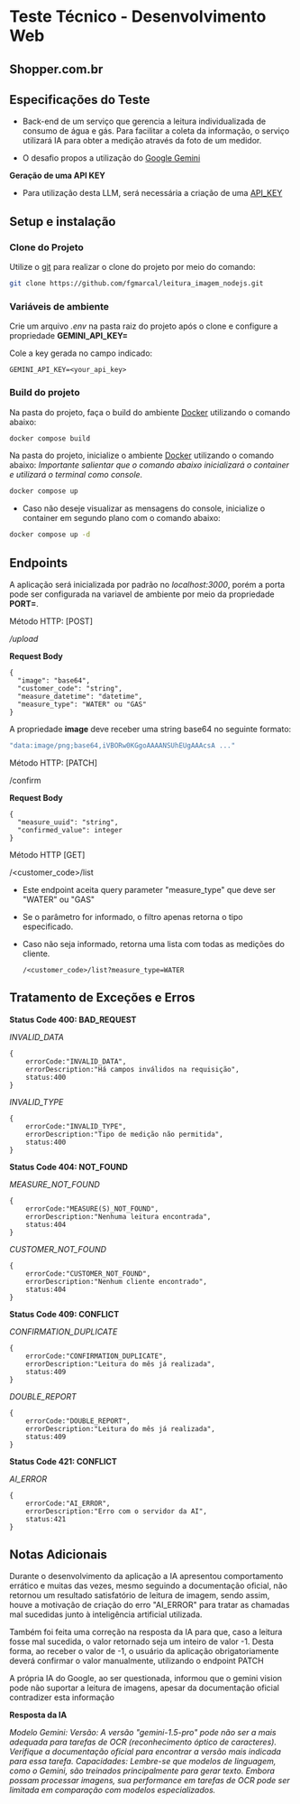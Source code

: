# Teste Técnico - Desenvolvimento Web
## Shopper.com.br

## Especificações do Teste
- Back-end de um serviço que gerencia a leitura individualizada de
consumo de água e gás. Para facilitar a coleta da informação, o serviço utilizará IA para
obter a medição através da foto de um medidor.

- O desafio propos a utilização do [Google Gemini](https://ai.google.dev/gemini-api/docs/vision)

**Geração de uma API KEY**
- Para utilização desta LLM, será necessária a criação de uma [API_KEY](https://ai.google.dev/gemini-api/docs/api-key)



## Setup e instalação

### Clone do Projeto
  Utilize o [git](https://git-scm.com/downloads) para realizar o clone do projeto por meio do comando:
```bash
git clone https://github.com/fgmarcal/leitura_imagem_nodejs.git
```

### Variáveis de ambiente
  Crie um arquivo *.env* na pasta raiz do projeto após o clone e configure a propriedade **GEMINI_API_KEY=**

  Cole a key gerada no campo indicado:

    GEMINI_API_KEY=<your_api_key>

### Build do projeto
  Na pasta do projeto, faça o build do ambiente [Docker](https://www.docker.com/) utilizando o comando abaixo:
```bash
docker compose build
```
  Na pasta do projeto, inicialize o ambiente [Docker](https://www.docker.com/) utilizando o comando abaixo:
  *Importante salientar que o comando abaixo inicializará o container e utilizará o terminal como console.*
```bash
docker compose up
```
  - Caso não deseje visualizar as mensagens do console, inicialize o container em segundo plano com o comando abaixo:
```bash
docker compose up -d
```


## Endpoints
A aplicação será inicializada por padrão no <host>*localhost:3000*, porém a porta pode ser configurada na variavel de ambiente por meio da propriedade **PORT=**.

  Método HTTP: [POST]

  *<host>/upload*

  **Request Body**
```
{
  "image": "base64",
  "customer_code": "string",
  "measure_datetime": "datetime",
  "measure_type": "WATER" ou "GAS"
}
```

A propriedade **image** deve receber uma string base64 no seguinte formato:

```cmd
"data:image/png;base64,iVBORw0KGgoAAAANSUhEUgAAAcsA ..."
```


  Método HTTP: [PATCH]
  
  <host>/confirm 

  **Request Body**

```
{
  "measure_uuid": "string",
  "confirmed_value": integer
}
```

  Método HTTP [GET]
  
  <host>/<customer_code>/list 

  - Este endpoint aceita query parameter "measure_type" que deve ser "WATER" ou "GAS"
  - Se o parâmetro for informado, o filtro apenas retorna o tipo especificado.
  - Caso não seja informado, retorna uma lista com todas as medições do cliente.
    
        /<customer_code>/list?measure_type=WATER


## Tratamento de Exceções e Erros

**Status Code 400: BAD_REQUEST**

*INVALID_DATA* 

    {
        errorCode:"INVALID_DATA",
        errorDescription:"Há campos inválidos na requisição",
        status:400
    }

*INVALID_TYPE*

    {
        errorCode:"INVALID_TYPE",
        errorDescription:"Tipo de medição não permitida",
        status:400
    }

**Status Code 404: NOT_FOUND**

*MEASURE_NOT_FOUND*

    {
        errorCode:"MEASURE(S)_NOT_FOUND",
        errorDescription:"Nenhuma leitura encontrada",
        status:404
    }

*CUSTOMER_NOT_FOUND*

    {
        errorCode:"CUSTOMER_NOT_FOUND",
        errorDescription:"Nenhum cliente encontrado",
        status:404
    }

**Status Code 409: CONFLICT**

*CONFIRMATION_DUPLICATE*

    {
        errorCode:"CONFIRMATION_DUPLICATE",
        errorDescription:"Leitura do mês já realizada",
        status:409
    }


*DOUBLE_REPORT*

    {
        errorCode:"DOUBLE_REPORT",
        errorDescription:"Leitura do mês já realizada",
        status:409
    }

**Status Code 421: CONFLICT**

*AI_ERROR*

    {
        errorCode:"AI_ERROR",
        errorDescription:"Erro com o servidor da AI",
        status:421
    }

## Notas Adicionais

Durante o desenvolvimento da aplicação a IA apresentou comportamento errático e muitas das vezes, mesmo seguindo a documentação oficial, 
não retornou um resultado satisfatório de leitura de imagem, sendo assim, houve a motivação de criação do erro "AI_ERROR" para tratar
as chamadas mal sucedidas junto à inteligência artificial utilizada.

Também foi feita uma correção na resposta da IA para que, caso a leitura fosse mal sucedida, o valor retornado seja um inteiro de valor -1.
Desta forma, ao receber o valor de -1, o usuário da aplicação obrigatoriamente deverá confirmar o valor manualmente, utilizando o endpoint PATCH

A própria IA do Google, ao ser questionada, informou que o gemini vision pode não suportar a leitura de imagens, apesar da documentação oficial contradizer esta informação

**Resposta da IA**

*Modelo Gemini:
Versão: A versão "gemini-1.5-pro" pode não ser a mais adequada para tarefas de OCR (reconhecimento óptico de caracteres). Verifique a documentação oficial para encontrar a versão mais indicada para essa tarefa.
Capacidades: Lembre-se que modelos de linguagem, como o Gemini, são treinados principalmente para gerar texto. Embora possam processar imagens, sua performance em tarefas de OCR pode ser limitada em comparação com modelos especializados.*




